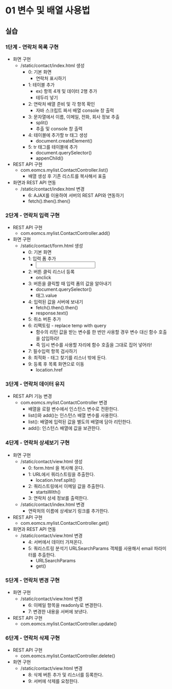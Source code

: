 # 01 변수 및 배열 사용법

## 실습

### 1단계 - 연락처 목록 구현

- 화면 구현
  - /static/contact/index.html 생성
    - 0: 기본 화면
      - 연락처 표시하기
    - 1: 테이블 추가
      - ex) 항목 4개 및 데이터 2행 추가
      - 테두리 넣기
    - 2: 연락처 배열 준비 및 각 항목 확인
      - 자바 스크립트 짜서 배열 console 창 출력
    - 3: 문자열에서 이름, 이메일, 전화, 회사 정보 추출
      - split()
      - 추출 및 console 창 출력
    - 4: 테이블에 추가할 tr 태그 생성
      - document.createElement()
    - 5: tr 태그를 테이블에 추가
      - document.querySelector()
      - appenChild()
- REST API 구현
  - com.eomcs.mylist.ContactController.list()
    - 배열 생성 후 기존 리스트를 복사해서 표출
- 화면과 REST API 연동
  - /static/contact/index.html 변경
    - 6: AJAX를 이용하여 서버의 REST API와 연동하기
    - fetch().then().then()

### 2단계 - 연락처 입력 구현

- REST API 구현
  - com.eomcs.mylist.ContactController.add()
- 화면 구현
  - /static/contact/form.html 생성
    - 0: 기본 화면
    - 1: 입력 폼 추가
      - <input type="text">
    - 2: 버튼 클릭 리스너 등록
      - onclick
    - 3: 버튼을 클릭할 때 입력 폼의 값을 알아내기
      - document.querySelector()
      - 태그.value
    - 4: 입력된 값을 서버에 보내기
      - fetch().then().then()
      - response.text()
    - 5: 취소 버튼 추가
    - 6: 리팩토링 - replace temp with query
      - 함수의 리턴 값을 받는 변수를 한 번만 사용할 경우 변수 대신 함수 호출을 삽입하라!
      - 즉 임시 변수를 사용할 자리에 함수 호출을 그대로 집어 넣어라!
    - 7: 필수입력 항목 검사하기
    - 8: 최적화 - 태그 찾기를 리스너 밖에 둔다.
    - 9: 등록 후 목록 화면으로 이동
      - location.href

### 3단계 - 연락처 데이터 유지

- REST API 기능 변경
  - com.eomcs.mylist.ContactController  변경
    - 배열을 로컬 변수에서 인스턴스 변수로 전환한다.
    - list()와 add()는 인스턴스 배열 변수를 사용한다.
    - list(): 배열에 입력된 값을 별도의 배열에 담아 리턴한다.
    - add(): 인스턴스 배열에 값을 보관한다.

### 4단계 - 연락처 상세보기 구현

- 화면 구현
  - /static/contact/view.html 생성
    - 0: form.html 을 복사해 온다.
    - 1: URL에서 쿼리스트링을 추출한다.
      - location.href.split()
    - 2: 쿼리스트링에서 이메일 값을 추출한다.
      - startsWith()
    - 3: 연락처 상세 정보를 출력한다.
  - /static/contact/index.html 변경
    - 연락처의 이름에 상세보기 링크를 추가한다.
- REST API 구현
  - com.eomcs.mylist.ContactController.get()
- 화면과 REST API 연동
  - /static/contact/view.html 변경
    - 4: 서버에서 데이터 가져온다.
    - 5: 쿼리스트링 분석기 URLSearchParams 객체를 사용해서 email 파라미터를 추출한다.
      - URLSearchParams
      - get()

### 5단계 - 연락처 변경 구현

- 화면 구현
  - /static/contact/view.html 변경
    - 6: 이메일 항목을 readonly로 변경한다.
    - 7: 변경한 내용을 서버에 보낸다.
- REST API 구현
  - com.eomcs.mylist.ContactController.update()

### 6단계 - 연락처 삭제 구현

- REST API 구현
  - com.eomcs.mylist.ContactController.delete()
- 화면 구현
  - /static/contact/view.html 변경
    - 8: 삭제 버튼 추가 및 리스너를 등록한다.
    - 9: 서버에 삭제를 요청한다.






#
